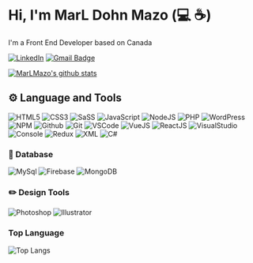 # Hi, I'm MarL Dohn Mazo (:computer: :coffee:)
I'm a Front End Developer based on Canada

[![LinkedIn](https://img.shields.io/badge/-LINKEDIN-%230077B5.svg?&style=for-the-badge&logo=linkedin&logoColor=white)](https://www.linkedin.com/in/marldohn/)
[![Gmail Badge](https://img.shields.io/badge/-EMAIL-c14438?style=for-the-badge&logo=Gmail&logoColor=white)](mailto:me@mdmazo.com)

[![MarLMazo's github stats](https://github-readme-stats.vercel.app/api?username=MarLMazo&theme=buefy&show_icons=true)](https://github.com/MarLMazo/github-readme-stats)

## :gear: Language and Tools

![HTML5](https://img.icons8.com/color/30/html-5.png)
![CSS3](https://img.icons8.com/color/30/css3.png)
![SaSS](https://img.icons8.com/color/30/sass.png)
![JavaScript](https://img.icons8.com/color/30/javascript.png)
![NodeJS](https://img.icons8.com/color/30/nodejs.png)
![PHP](https://img.icons8.com/color/30/php.png)
![WordPress](https://img.icons8.com/color/30/wordpress.png)
![NPM](https://img.icons8.com/color/30/npm.png)
![Github](https://img.icons8.com/material-outlined/30/github.png)
![Git](https://img.icons8.com/color/30/git.png)
![VSCode](https://img.icons8.com/color/30/visual-studio-code-2019.png)
![VueJS](https://img.icons8.com/color/30/vue-js.png)
![ReactJS](https://img.icons8.com/color/30/react-native.png)
![VisualStudio](https://img.icons8.com/fluent/30/visual-studio-2019.png)
![Console](https://img.icons8.com/color/30/console.png)
![Redux](https://img.icons8.com/color/30/redux.png)
![XML](https://img.icons8.com/dusk/30/xml-file.png)
![C#](https://img.icons8.com/color/30/c-sharp-logo-2.png)
### :open_file_folder: Database
![MySql](https://img.icons8.com/ios/30/mysql-logo.png)
![Firebase](https://img.icons8.com/color/30/firebase.png)
![MongoDB](https://img.icons8.com/color/30/mongodb.png)

### :pencil2: Design Tools
![Photoshop](https://img.icons8.com/fluent/30/adobe-photoshop.png)
![Illustrator](https://img.icons8.com/color/30/adobe-illustrator.png)

### Top Language
![Top Langs](https://github-readme-stats.vercel.app/api/top-langs/?username=MarLMazo&layout=compact)
<!--
![ReadMe Card](https://github-readme-stats.vercel.app/api/pin/?username=MarLMazo&repo=Portfolio_website)
![ReadMe Card](https://github-readme-stats.vercel.app/api/pin/?username=MarLMazo&repo=XMLFinalProj)
![ReadMe Card](https://github-readme-stats.vercel.app/api/pin/?username=MarLMazo&repo=first-contributions)
![ReadMe Card](https://github-readme-stats.vercel.app/api/pin/?username=MarLMazo&repo=chatSystem-vuejs)


**MarLMazo/MarLMazo** is a ✨ _special_ ✨ repository because its `README.md` (this file) appears on your GitHub profile.

Here are some ideas to get you started:

- 🔭 I’m currently working on ...
- 🌱 I’m currently learning ...
- 👯 I’m looking to collaborate on ...
- 🤔 I’m looking for help with ...
- 💬 Ask me about ...
- 📫 How to reach me: ...
- 😄 Pronouns: ...
- ⚡ Fun fact: ...
-->
